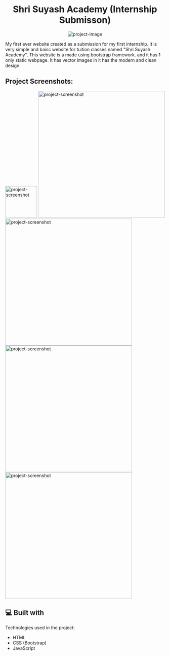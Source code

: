 <h1 align="center" id="title">Shri Suyash Academy (Internship Submisson)</h1>

<p align="center"><img src="https://socialify.git.ci/TulipJani/internship/image?description=1&amp;descriptionEditable=My%20Internship%20Submission%20from%20JainWell&amp;font=Inter&amp;language=1&amp;name=1&amp;owner=1&amp;pattern=Solid&amp;theme=Light" alt="project-image"></p>

<p id="description">My first ever website created as a submission for my first internship. It is very simple and baisc website for tuition classes named "Shri Suyash Academy". This website is a made using bootstrap framework. and it has 1 only static webpage. It has vector images in it has the modern and clean design.</p>

<h2>Project Screenshots:</h2>

<img src="https://drive.google.com/file/d/15w2TLD_1TpBfIs-03zBatopCMTO3Qfn8/view?usp=sharing" alt="project-screenshot" width="100" height="100/">

<img src="https://drive.google.com/file/d/1c_N9vCl5G0fqc3b4Dm8SYfgi5uaOSNPx/view?usp=sharing" alt="project-screenshot" width="400" height="400/">

<img src="https://drive.google.com/drive/folders/1JgBUoIhgSGk-DtdATY2mY28IfM2CU2bUhttps://drive.google.com/drive/folders/1JgBUoIhgSGk-DtdATY2mY28IfM2CU2bU" alt="project-screenshot" width="400" height="400/">

<img src="https://drive.google.com/drive/folders/1JgBUoIhgSGk-DtdATY2mY28IfM2CU2bU" alt="project-screenshot" width="400" height="400/">

<img src="https://drive.google.com/drive/folders/1JgBUoIhgSGk-DtdATY2mY28IfM2CU2bU" alt="project-screenshot" width="400" height="400/">

  
  
<h2>💻 Built with</h2>

Technologies used in the project:

*   HTML
*   CSS (Bootstrap)
*   JavaScript
